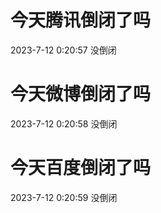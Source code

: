 # 今天腾讯倒闭了吗

2023-7-12 0:20:57 没倒闭

# 今天微博倒闭了吗

2023-7-12 0:20:58 没倒闭

# 今天百度倒闭了吗

2023-7-12 0:20:59 没倒闭


